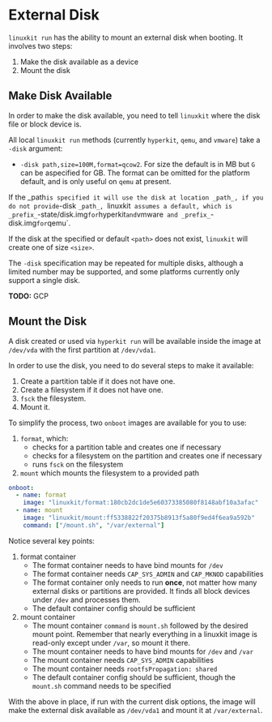 # External Disk
`linuxkit run` has the ability to mount an external disk when booting. It involves two steps:

1. Make the disk available as a device
2. Mount the disk

## Make Disk Available
In order to make the disk available, you need to tell `linuxkit` where the disk file or block device is.

All local `linuxkit run` methods (currently `hyperkit`, `qemu`, and `vmware`) take a `-disk` argument:

* `-disk path,size=100M,format=qcow2`. For size the default is in MB but `G` can be aspecified for GB. The format can be omitted for the platform default, and is only useful on `qemu` at present.

If the _path` is specified it will use the disk at location _path_, if you do not provide `-disk `_path_, `linuxkit` assumes a default, which is _prefix_`-state/disk.img` for `hyperkit` and `vmware` and _prefix_`-disk.img` for `qemu`. 

If the disk at the specified or default `<path>` does not exist, `linuxkit` will create one of size `<size>`.

The `-disk` specification may be repeated for multiple disks, although a limited number may be supported, and some platforms currently only support a single disk.

**TODO:** GCP

## Mount the Disk
A disk created or used via `hyperkit run` will be available inside the image at `/dev/vda` with the first partition at `/dev/vda1`.

In order to use the disk, you need to do several steps to make it available:

1. Create a partition table if it does not have one.
2. Create a filesystem if it does not have one.
3. `fsck` the filesystem.
4. Mount it.

To simplify the process, two `onboot` images are available for you to use:

1. `format`, which:
    * checks for a partition table and creates one if necessary
    * checks for a filesystem on the partition and creates one if necessary
    * runs `fsck` on the filesystem
2. `mount` which mounts the filesystem to a provided path

```yml
onboot:
  - name: format
    image: "linuxkit/format:180cb2dc1de5e60373385080f8148abf10a3afac"
  - name: mount
    image: "linuxkit/mount:ff5338822f20375b8913f5a80f9ed4f6ea9a592b"
    command: ["/mount.sh", "/var/external"]
```

Notice several key points:

1. format container
    * The format container needs to have bind mounts for `/dev`
    * The format container needs `CAP_SYS_ADMIN` and `CAP_MKNOD` capabilities
    * The format container only needs to run **once**, not matter how many external disks or partitions are provided. It finds all block devices under `/dev` and processes them.
    * The default container config should be sufficient
2. mount container
    * The mount container `command` is `mount.sh` followed by the desired mount point. Remember that nearly everything in a linuxkit image is read-only except under `/var`, so mount it there.
    * The mount container needs to have bind mounts for `/dev` and `/var`
    * The mount container needs `CAP_SYS_ADMIN` capabilities
    * The mount container needs `rootfsPropagation: shared`
    * The default container config should be sufficient, though the `mount.sh` command needs to be specified

With the above in place, if run with the current disk options, the image will make the external disk available as `/dev/vda1` and mount it at `/var/external`.
